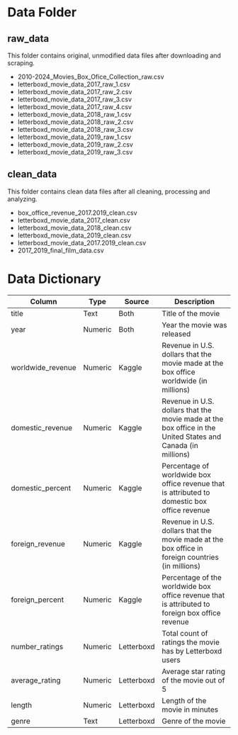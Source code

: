 # Data Folder

## raw_data

This folder contains original, unmodified data files after downloading and scraping.

- 2010-2024_Movies_Box_Ofice_Collection_raw.csv
- letterboxd_movie_data_2017_raw_1.csv
- letterboxd_movie_data_2017_raw_2.csv
- letterboxd_movie_data_2017_raw_3.csv
- letterboxd_movie_data_2017_raw_4.csv
- letterboxd_movie_data_2018_raw_1.csv
- letterboxd_movie_data_2018_raw_2.csv
- letterboxd_movie_data_2018_raw_3.csv
- letterboxd_movie_data_2019_raw_1.csv
- letterboxd_movie_data_2019_raw_2.csv
- letterboxd_movie_data_2019_raw_3.csv

## clean_data

This folder contains clean data files after all cleaning, processing and analyzing.

- box_office_revenue_2017.2019_clean.csv
- letterboxd_movie_data_2017_clean.csv
- letterboxd_movie_data_2018_clean.csv
- letterboxd_movie_data_2019_clean.csv
- letterboxd_movie_data_2017.2019_clean.csv
- 2017_2019_final_film_data.csv

# Data Dictionary

| Column            | Type    | Source     | Description                                                                                                 |
| ----------------- | ------- | ---------- | ----------------------------------------------------------------------------------------------------------- |
| title             | Text    | Both       | Title of the movie                                                                                          |
| year              | Numeric | Both       | Year the movie was released                                                                                 |
| worldwide_revenue | Numeric | Kaggle     | Revenue in U.S. dollars that the movie made at the box office worldwide (in millions)                       |
| domestic_revenue  | Numeric | Kaggle     | Revenue in U.S. dollars that the movie made at the box office in the United States and Canada (in millions) |
| domestic_percent  | Numeric | Kaggle     | Percentage of worldwide box office revenue that is attributed to domestic box office revenue                |
| foreign_revenue   | Numeric | Kaggle     | Revenue in U.S. dollars that the movie made at the box office in foreign countries (in millions)            |
| foreign_percent   | Numeric | Kaggle     | Percentage of the worldwide box office revenue that is attributed to foreign box office revenue             |
| number_ratings    | Numeric | Letterboxd | Total count of ratings the movie has by Letterboxd users                                                    |
| average_rating    | Numeric | Letterboxd | Average star rating of the movie out of 5                                                                   |
| length            | Numeric | Letterboxd | Length of the movie in minutes                                                                              |
| genre             | Text    | Letterboxd | Genre of the movie                                                                                          |
